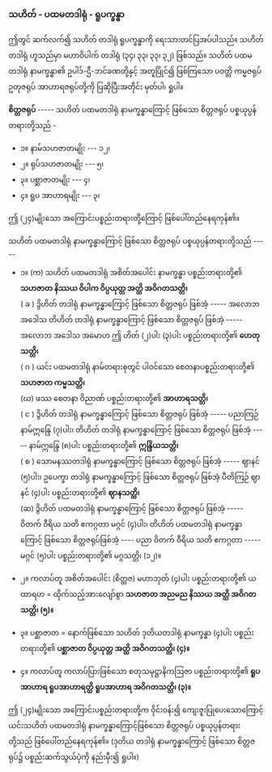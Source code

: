 ### သဟိတ် - ပထမတဒါရုံ - ရူပက္ခန္ဓာ

ဤတွင် ဆက်လက်၍ သဟိတ် တဒါရုံ ရူပက္ခန္ဓာကို ရေးသားတင်ပြအပ်ပါသည်။ 
သဟိတ် တဒါရုံ ဟူသည်မှာ မဟာဝိပါက် တဒါရုံ (၃၄၊ ၃၃၊ ၃၃၊ ၃၂) ဖြစ်သည်။ 
သဟိတ် ပထမတဒါရုံ နာမက္ခန္ဓာ၏ ဥပါဒ်-ဌီ-ဘင်ခဏတို့နှင့် အတူပြိုင်၍ ဖြစ်ကြသော ပဝတ္တိ ကမ္မဇရုပ် ဥတုဇရုပ် အာဟာရဇရုပ်တို့ကို ပြဆိုပြီးအတိုင်း မှတ်ပါ၊ ရှုပါ။

**စိတ္တဇရုပ်** ----- သဟိတ် ပထမတဒါရုံ နာမက္ခန္ဓာကြောင့် ဖြစ်သော စိတ္တဇရုပ် ပစ္စယုပ္ပန်တရားတို့သည် -

- ၁။ နာမ်သဟဇာတမျိုး --- ၁၂၊
- ၂။ ရုပ်သဟဇာတမျိုး --- ၅၊
- ၃။ ပစ္ဆာဇာတမျိုး --- ၄၊
- ၄။ ရူပ အာဟာရမျိုး --- ၃၊

ဤ (၂၄)မျိုးသော အကြောင်းပစ္စည်းတရားတို့ကြောင့် ဖြစ်ပေါ်တည်နေရကုန်၏။

သဟိတ် ပထမတဒါရုံ နာမက္ခန္ဓာကြောင့် ဖြစ်သော စိတ္တဇရုပ် ပစ္စယုပ္ပန်တရားတို့သည် -----

- ၁။ (က) သဟိတ် ပထမတဒါရုံ အစိတ်အပေါင်း နာမက္ခန္ဓာ ပစ္စည်းတရားတို့၏ **သဟဇာတ နိဿယ ဝိပါက ဝိပ္ပယုတ္တ အတ္ထိ အဝိဂတသတ္တိ၊**
<br>( ခ ) ဒွိဟိတ် တဒါရုံ နာမက္ခန္ဓာကြောင့် ဖြစ်သော စိတ္တဇရုပ် ဖြစ်အံ့ ----- အလောဘ အဒေါသ တိဟိတ် တဒါရုံ နာမက္ခန္ဓာကြောင့် ဖြစ်သော စိတ္တဇရုပ် ဖြစ်အံ့ ----- အလောဘ အဒေါသ အမောဟ ဤ ဟိတ် (၂)ပါး (၃)ပါး ပစ္စည်းတရားတို့၏ **ဟေတုသတ္တိ၊**
<br>( ဂ ) ယင်း ပထမတဒါရုံ နာမ်တရားစုတွင် ပါဝင်သော စေတနာပစ္စည်းတရားတို့၏ **သဟဇာတ ကမ္မသတ္တိ၊**
<br>(ဃ) ဖဿ စေတနာ ဝိညာဏ် ပစ္စည်းတရားတို့၏ **အာဟာရသတ္တိ၊**
<br>( င ) ဒွိဟိတ် တဒါရုံ နာမက္ခန္ဓာကြောင့် ဖြစ်သော စိတ္တဇရုပ် ဖြစ်အံ့ ----- ပညာကြဉ် နာမ်ဣန္ဒြေ (၇)ပါး၊ တိဟိတ် တဒါရုံ နာမက္ခန္ဓာကြောင့် ဖြစ်သော စိတ္တဇရုပ် ဖြစ်အံ့ ----- နာမ်ဣန္ဒြေ (၈)ပါး ပစ္စည်းတရားတို့၏ **ဣန္ဒြိယသတ္တိ၊**
<br>( စ ) သောမနဿတဒါရုံ နာမက္ခန္ဓာကြောင့် ဖြစ်သော စိတ္တဇရုပ် ဖြစ်အံ့ ----- ဈာနင် (၅)ပါး၊ ဥပေက္ခာ တဒါရုံ နာမက္ခန္ဓာကြောင့် ဖြစ်သော စိတ္တဇရုပ် ဖြစ်အံ့ ပီတိကြဉ် ဈာနင် (၄)ပါး ပစ္စည်းတရားတို့၏ **ဈာနသတ္တိ၊**
<br>(ဆ) ဒွိဟိတ် ပထမတဒါရုံ နာမက္ခန္ဓာကြောင့် ဖြစ်သော စိတ္တဇရုပ် ဖြစ်အံ့ ----- ဝိတက် ဝီရိယ သတိ ဧကဂ္ဂတာ မဂ္ဂင် (၄)ပါး၊ တိဟိတ် ပထမတဒါရုံ နာမက္ခန္ဓာကြောင့် ဖြစ်သော စိတ္တဇရုပ်ဖြစ်အံ့ ---- ပညာ ဝိတက် ဝီရိယ သတိ ဧကဂ္ဂတာ ----- မဂ္ဂင် (၅)ပါး ပစ္စည်းတရားတို့၏ မဂ္ဂသတ္တိ၊ (၁၂)။

- ၂။ ကလာပ်တူ အစိတ်အပေါင်း (စိတ္တဇ) မဟာဘုတ် (၄)ပါး ပစ္စည်းတရားတို့၏ ယထာရဟ = ထိုက်သည့်အားလျော်စွာ **သဟဇာတ အညမည နိဿယ အတ္ထိ အဝိဂတသတ္တိ၊ (၅)။**

- ၃။ ပစ္ဆာဇာတ = နောက်ဖြစ်သော သဟိတ် ဒုတိယတဒါရုံ နာမက္ခန္ဓာ (၄)ပါး ပစ္စည်းတရားတို့၏ **ပစ္ဆာဇာတ ဝိပ္ပယုတ္တ အတ္ထိ အဝိဂတသတ္တိ၊ (၄)။**

- ၄။ ကလာပ်တူ ကလာပ်ပြားဖြစ်သော စတုသမုဋ္ဌာနိကဩဇာ ပစ္စည်းတရားတို့၏ **ရူပအာဟာရ ရူပအာဟာရတ္ထိ ရူပအာဟာရ အဝိဂတသတ္တိ၊ (၃)။**

ဤ (၂၄)မျိုးသော အကြောင်းပစ္စည်းတရားတို့က ဝိုင်းဝန်း၍ ကျေးဇူးပြုပေးသောကြောင့် ယင်းသဟိတ် ပထမတဒါရုံ နာမက္ခန္ဓာကြောင့်ဖြစ်သော စိတ္တဇရုပ် ပစ္စယုပ္ပန်တရားတို့သည် ဖြစ်ပေါ်တည်နေရကုန်၏။ 
(ဒုတိယ တဒါရုံ နာမက္ခန္ဓာကြောင့် ဖြစ်သော စိတ္တဇရုပ်၌ ပစ္စည်းဆက်သွယ်ပုံကို နည်းမှီး၍ ရှုပါ။)
